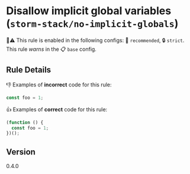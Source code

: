 # Disallow implicit global variables (`storm-stack/no-implicit-globals`)

💼⚠️ This rule is enabled in the following configs: 🌟 `recommended`, 🔒
`strict`. This rule _warns_ in the 📋 `base` config.

<!-- end auto-generated rule header -->

## Rule Details

👎 Examples of **incorrect** code for this rule:

```js
const foo = 1;
```

👍 Examples of **correct** code for this rule:

```js
(function () {
  const foo = 1;
})();
```

## Version

0.4.0

